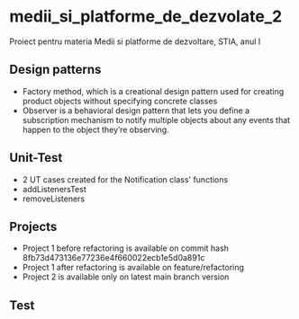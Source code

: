 # medii_si_platforme_de_dezvolate_2
Proiect pentru materia Medii si platforme de dezvoltare, STIA, anul I


## Design patterns
- Factory method, which is a creational design pattern used for creating product objects without specifying concrete classes
- Observer is a behavioral design pattern that lets you define a subscription mechanism to notify multiple objects about any events that happen to the object they’re observing.

## Unit-Test
- 2 UT cases created for the Notification class' functions
- addListenersTest
- removeListeners

## Projects
- Project 1 before refactoring is available on commit hash 8fb73d473136e77236e4f660022ecb1e5d0a891c
- Project 1 after refactoring is available on feature/refactoring
- Project 2 is available only on latest main branch version


## Test
